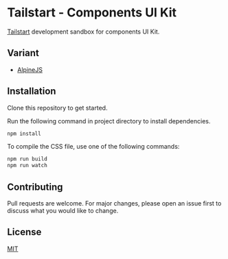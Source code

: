# Tailstart - Components UI Kit
[Tailstart](https://tailstart.github.io) development sandbox for components UI Kit.

## Variant
- [AlpineJS](https://github.com/tailstart/uikit-components-alpinejs)

## Installation
Clone this repository to get started.

Run the following command in project directory to install dependencies.
```bash
npm install
```

To compile the CSS file, use one of the following commands:
```bash
npm run build
npm run watch
```

## Contributing
Pull requests are welcome. For major changes, please open an issue first to discuss what you would like to change.

## License
[MIT](https://github.com/tailstart/uikit-components/blob/main/LICENSE)
